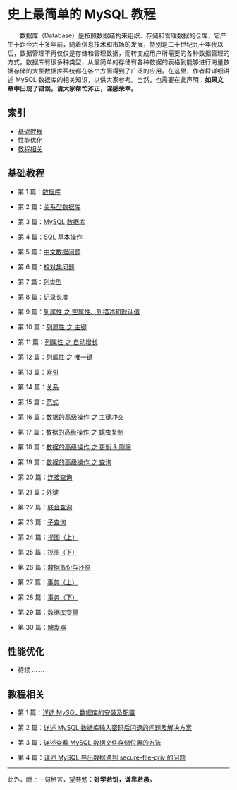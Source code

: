 # 史上最简单的 MySQL 教程


　　数据库（Database）是按照数据结构来组织、存储和管理数据的仓库，它产生于距今六十多年前，随着信息技术和市场的发展，特别是二十世纪九十年代以后，数据管理不再仅仅是存储和管理数据，而转变成用户所需要的各种数据管理的方式。数据库有很多种类型，从最简单的存储有各种数据的表格到能够进行海量数据存储的大型数据库系统都在各个方面得到了广泛的应用。在这里，作者将详细讲述 MySQL 数据库的相关知识，以供大家参考。当然，也需要在此声明：**如果文章中出现了错误，请大家帮忙斧正，深感荣幸。**

## 索引

- [基础教程](#基础教程)
- [性能优化](#性能优化)
- [教程相关](#教程相关)


## 基础教程

- 第 1 篇：[数据库](https://github.com/guobinhit/mysql-tutorial/blob/master/articles/database.md)

- 第 2 篇：[关系型数据库](https://github.com/guobinhit/mysql-tutorial/blob/master/articles/relation-db.md)

- 第 3 篇：[MySQL 数据库](https://github.com/guobinhit/mysql-tutorial/blob/master/articles/mysql_db.md)

- 第 4 篇：[SQL 基本操作](https://github.com/guobinhit/mysql-tutorial/blob/master/articles/sql-operation.md)

- 第 5 篇：[中文数据问题](https://github.com/guobinhit/mysql-tutorial/blob/master/articles/chinese-data.md)

- 第 6 篇：[校对集问题](https://github.com/guobinhit/mysql-tutorial/blob/master/articles/collate.md)

- 第 7 篇：[列类型](https://github.com/guobinhit/mysql-tutorial/blob/master/articles/column-type.md)

- 第 8 篇：[记录长度](https://github.com/guobinhit/mysql-tutorial/blob/master/articles/record-length.md)

- 第 9 篇：[列属性 之 空属性、列描述和默认值](https://github.com/guobinhit/mysql-tutorial/blob/master/articles/column-null-comment-default.md)

- 第 10 篇：[列属性 之 主键](https://github.com/guobinhit/mysql-tutorial/blob/master/articles/primarykey.md)

- 第 11 篇：[列属性 之 自动增长](https://github.com/guobinhit/mysql-tutorial/blob/master/articles/increment.md)

- 第 12 篇：[列属性 之 唯一键](https://github.com/guobinhit/mysql-tutorial/blob/master/articles/uniquekey.md)

- 第 13 篇：[索引](https://github.com/guobinhit/mysql-tutorial/blob/master/articles/index.md)

- 第 14 篇：[关系](https://github.com/guobinhit/mysql-tutorial/blob/master/articles/relation.md)

- 第 15 篇：[范式](https://github.com/guobinhit/mysql-tutorial/blob/master/articles/paradigm.md)

- 第 16 篇：[数据的高级操作 之 主键冲突](https://github.com/guobinhit/mysql-tutorial/blob/master/articles/duplicate-primary-key.md)

- 第 17 篇：[数据的高级操作 之 蠕虫复制](https://github.com/guobinhit/mysql-tutorial/blob/master/articles/worm-copy.md)

- 第 18 篇：[数据的高级操作 之 更新 & 删除](https://github.com/guobinhit/mysql-tutorial/blob/master/articles/updata-and-delete.md)

- 第 19 篇：[数据的高级操作 之 查询](https://github.com/guobinhit/mysql-tutorial/blob/master/articles/select.md)

- 第 20 篇：[连接查询](https://github.com/guobinhit/mysql-tutorial/blob/master/articles/join-query.md)

- 第 21 篇：[外键](https://github.com/guobinhit/mysql-tutorial/blob/master/articles/foreign-key.md)

- 第 22 篇：[联合查询](https://github.com/guobinhit/mysql-tutorial/blob/master/articles/union.md)

- 第 23 篇：[子查询](https://github.com/guobinhit/mysql-tutorial/blob/master/articles/sub_query.md)

- 第 24 篇：[视图（上）](https://github.com/guobinhit/mysql-tutorial/blob/master/articles/view-one.md)

- 第 25 篇：[视图（下）](https://github.com/guobinhit/mysql-tutorial/blob/master/articles/view-two.md)

- 第 26 篇：[数据备份与还原](https://github.com/guobinhit/mysql-tutorial/blob/master/articles/backup.md)

- 第 27 篇：[事务（上）](https://github.com/guobinhit/mysql-tutorial/blob/master/articles/thing-one.md)

- 第 28 篇：[事务（下）](https://github.com/guobinhit/mysql-tutorial/blob/master/articles/thing-two.md)

- 第 29 篇：[数据库变量](https://github.com/guobinhit/mysql-tutorial/blob/master/articles/database-variable.md)

- 第 30 篇：[触发器](https://github.com/guobinhit/mysql-tutorial/blob/master/articles/trigger.md)

## 性能优化

- 待续 ... ...

## 教程相关

- 第 1 篇：[详述 MySQL 数据库的安装及配置](https://github.com/guobinhit/mysql-tutorial/blob/master/articles/install-mysql.md)

- 第 2 篇：[详述 MySQL 数据库输入密码后闪退的问题及解决方案](https://github.com/guobinhit/mysql-tutorial/blob/master/articles/resovle-method.md)

- 第 3 篇：[详述查看 MySQL 数据文件存储位置的方法](https://github.com/guobinhit/mysql-tutorial/blob/master/articles/datafile.md)

- 第 4 篇：[详述 MySQL 导出数据遇到 secure-file-priv 的问题](https://github.com/guobinhit/mysql-tutorial/blob/master/articles/secure.md)


----------
此外，附上一句格言，望共勉：**好学若饥，谦卑若愚。**
